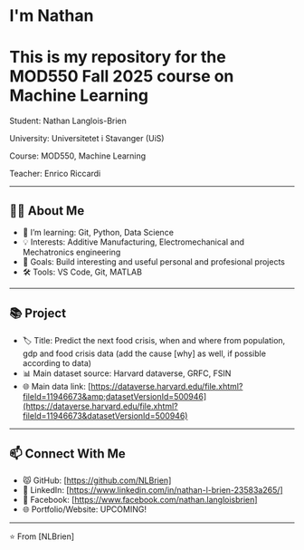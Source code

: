 # I'm Nathan
# This is my repository for the MOD550 Fall 2025 course on Machine Learning

Student:      Nathan Langlois-Brien

University:   Universitetet i Stavanger (UiS)

Course:       MOD550, Machine Learning

Teacher:      Enrico Riccardi

---

## 🧑‍💻 About Me
- 🌱 I’m learning: Git, Python, Data Science
- 💡 Interests: Additive Manufacturing, Electromechanical and Mechatronics engineering
- 🎯 Goals: Build interesting and useful personal and profesional projects
- 🛠️ Tools: VS Code, Git, MATLAB

---

## 📚 Project
- 🏷️ Title: Predict the next food crisis, when and where from population, gdp and food crisis data (add the cause [why] as well, if possible according to data)
- 📊 Main dataset source: Harvard dataverse, GRFC, FSIN
- 🌐 Main data link: [https://dataverse.harvard.edu/file.xhtml?fileId=11946673&amp;datasetVersionId=500946](https://dataverse.harvard.edu/file.xhtml?fileId=11946673&datasetVersionId=500946)

---

## 📫 Connect With Me
- 😾 GitHub: [https://github.com/NLBrien]
- 💼 LinkedIn: [https://www.linkedin.com/in/nathan-l-brien-23583a265/]  
- 🔵 Facebook: [https://www.facebook.com/nathan.langloisbrien]  
- 🌐 Portfolio/Website: UPCOMING! 

---

⭐️ From [NLBrien]
